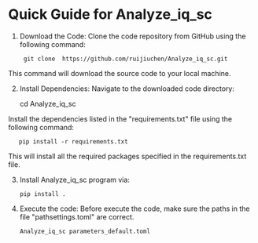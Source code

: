 # Quick Guide for Analyze_iq_sc
1. Download the Code:
Clone the code repository from GitHub using the following command:

   	    git clone  https://github.com/ruijiuchen/Analyze_iq_sc.git

This command will download the source code to your local machine.

2. Install Dependencies:
Navigate to the downloaded code directory:

	 cd Analyze_iq_sc
	 
Install the dependencies listed in the "requirements.txt" file using the following command:

       pip install -r requirements.txt
   
This will install all the required packages specified in the requirements.txt file.

3. Install Analyze_iq_sc program via:

   	   pip install .

4. Execute the code:
Before execute the code, make sure the paths in the file "pathsettings.toml" are correct.

       Analyze_iq_sc parameters_default.toml
